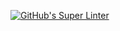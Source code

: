 [![GitHub's Super Linter](https://github.com/ICS20-Programming-StellaS/Assign-02-PHP-Calculations/workflows/GitHub's%20Super%20Linter/badge.svg)](https://github.com/ICS20-Programming-StellaS/Assign-02-PHP-Calculations/actions)